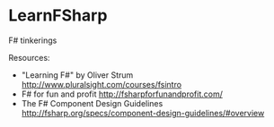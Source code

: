 # LearnFSharp
F# tinkerings

Resources:
- "Learning F#" by Oliver Strum http://www.pluralsight.com/courses/fsintro
- F# for fun and profit http://fsharpforfunandprofit.com/
- The F# Component Design Guidelines http://fsharp.org/specs/component-design-guidelines/#overview

